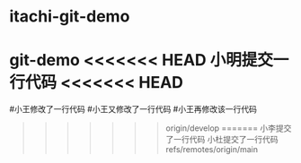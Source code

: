 # itachi-git-demo
git-demo
<<<<<<< HEAD
小明提交一行代码
<<<<<<< HEAD
=======
#小王修改了一行代码
#小王又修改了一行代码
#小王再修改该一行代码
>>>>>>> origin/develop
=======
小李提交了一行代码
小杜提交了一行代码
>>>>>>> refs/remotes/origin/main
